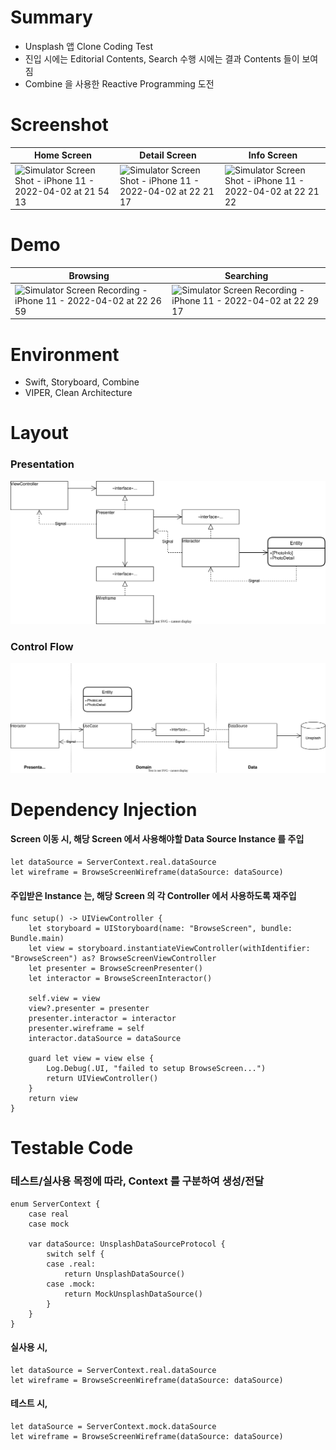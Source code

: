 # Summary
- Unsplash 앱 Clone Coding Test
- 진입 시에는 Editorial Contents, Search 수행 시에는 결과 Contents 들이 보여짐
- Combine 을 사용한 Reactive Programming 도전


# Screenshot
|Home Screen|Detail Screen|Info Screen|
|---|---|---|
|![Simulator Screen Shot - iPhone 11 - 2022-04-02 at 21 54 13](https://user-images.githubusercontent.com/30424849/161385197-48752c27-4182-44e9-a71f-b92000ff1190.png)|![Simulator Screen Shot - iPhone 11 - 2022-04-02 at 22 21 17](https://user-images.githubusercontent.com/30424849/161385235-37f7f7c0-f084-416a-838d-74e1cab6b569.png)|![Simulator Screen Shot - iPhone 11 - 2022-04-02 at 22 21 22](https://user-images.githubusercontent.com/30424849/161385242-0062e3cd-30fa-4527-bf60-c5360f369c65.png)|


# Demo
|Browsing|Searching|
|---|---|
|![Simulator Screen Recording - iPhone 11 - 2022-04-02 at 22 26 59](https://user-images.githubusercontent.com/30424849/161385476-2437d274-c2cf-4837-9015-fb13a4bfa176.gif)|![Simulator Screen Recording - iPhone 11 - 2022-04-02 at 22 29 17](https://user-images.githubusercontent.com/30424849/161385540-a60e8994-e0b3-4b36-96e8-2f02810ec379.gif)|


# Environment
- Swift, Storyboard, Combine
- VIPER, Clean Architecture


# Layout

### Presentation
<img src="https://github.com/taitty/SwiftPractice/blob/master/myPhotoBrowser/Note/Presentation.svg" width="800px">

### Control Flow
<img src="https://github.com/taitty/SwiftPractice/blob/master/myPhotoBrowser/Note/Layout.svg" width="800px">


# Dependency Injection
#### Screen 이동 시, 해당 Screen 에서 사용해야할 Data Source Instance 를 주입
    let dataSource = ServerContext.real.dataSource
    let wireframe = BrowseScreenWireframe(dataSource: dataSource)

#### 주입받은 Instance 는, 해당 Screen 의 각 Controller 에서 사용하도록 재주입
    func setup() -> UIViewController {
        let storyboard = UIStoryboard(name: "BrowseScreen", bundle: Bundle.main)
        let view = storyboard.instantiateViewController(withIdentifier: "BrowseScreen") as? BrowseScreenViewController
        let presenter = BrowseScreenPresenter()
        let interactor = BrowseScreenInteractor()
        
        self.view = view
        view?.presenter = presenter
        presenter.interactor = interactor
        presenter.wireframe = self
        interactor.dataSource = dataSource
        
        guard let view = view else {
            Log.Debug(.UI, "failed to setup BrowseScreen...")
            return UIViewController()
        }
        return view
    }


# Testable Code
### 테스트/실사용 목정에 따라, Context 를 구분하여 생성/전달
    enum ServerContext {
        case real
        case mock

        var dataSource: UnsplashDataSourceProtocol {
            switch self {
            case .real:
                return UnsplashDataSource()
            case .mock:
                return MockUnsplashDataSource()
            }
        }
    }

#### 실사용 시,
    let dataSource = ServerContext.real.dataSource
    let wireframe = BrowseScreenWireframe(dataSource: dataSource)

#### 테스트 시,
    let dataSource = ServerContext.mock.dataSource
    let wireframe = BrowseScreenWireframe(dataSource: dataSource)

